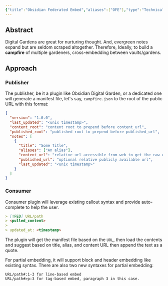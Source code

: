 ```yaml
---
{"title":"Obsidian Federated Embed","aliases":["OFE"],"type":"Technical Draft","dg-publish":true,"dg-note-icon":2,"tags":["technical-draft"],"updated":"2023-07-12T11:53:10+06:00","created":"2023-01-31T20:53:31+06:00","dg-path":"Entities/Technical Drafts/Obsidian Federated Embed.md","permalink":"/entities/technical-drafts/obsidian-federated-embed/","dgPassFrontmatter":true,"noteIcon":2}
---
```


## Abstract
Digital Gardens are great for nurturing thought. And, evergreen notes expand but are seldom scraped altogether. Therefore, Ideally, to build a **campfire** of multiple gardeners, cross-embedding between vaults/gardens.

## Approach
### Publisher
The publisher, be it a plugin like Obsidian Digital Garden, or a dedicated one will generate a manifest file, let's say, `campfire.json` to the root of the public URL with this format:

```json
{
  "version": "1.0.0",
  "last_updated": "<unix timestamp>",
  "content_root": "content root to prepend before content_url",
  "published_root": "published root to prepend before published_url",
  "notes": [
    {
      "title": "Some Title",
      "aliases": ["An alias"],
      "content_url": "relative url accessible from web to get the raw content",
      "published_url": "optional relative publicly available url",
      "last_updated": "<unix timestamp>"
    }
  ]
}
```

### Consumer
Consumer plugin will leverage existing callout syntax and provide auto-complete to help the user.

```md
> [!FED] URL/path
> <pulled_content>
>
> updated_at: <timestamp>
```

The plugin will get the manifest file based on the `URL`, then load the contents and suggest based on title, alias, and content URL then append the text as a quote.

For partial embedding, it will support block and header embedding like existing syntax. There are also two new syntaxes for partial embedding:

```
URL/path#:1-3 for line-based embed
URL/path#>p:3 for tag-based embed, paragraph 3 in this case.
```

